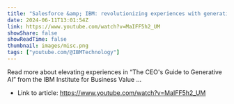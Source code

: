 ```yaml
---
title: "Salesforce &amp; IBM: revolutionizing experiences with generative AI"
date: 2024-06-11T13:01:54Z
link: https://www.youtube.com/watch?v=MaIFF5h2_UM
showShare: false
showReadTime: false
thumbnail: images/misc.png
tags: ["youtube.com/@IBMTechnology"]
---
```

Read more about elevating experiences in “The CEO's Guide to Generative AI” from the IBM Institute for Business Value ...

- Link to article: https://www.youtube.com/watch?v=MaIFF5h2_UM